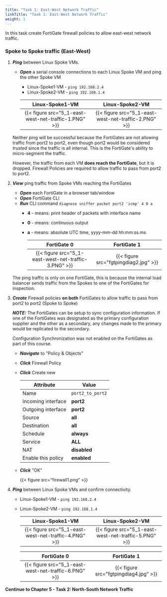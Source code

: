 ```yaml
---
title: "Task 1: East-West Network Traffic"
linkTitle: "Task 1: East-West Network Traffic"
weight: 1
---
```



In this task create FortiGate firewall policies to allow east-west network traffic.

### Spoke to Spoke traffic (East-West)

1. ***Ping*** between Linux Spoke VMs.

    - ***Open*** a serial console connections to each Linux Spoke VM and ping the other Spoke VM

        - Linux-Spoke1-VM - `ping 192.168.2.4`
        - Linux-Spoke2-VM - `ping 192.168.1.4`

        Linux-Spoke1-VM | Linux-Spoke2-VM
        :-:|:-:
        {{< figure src="5_1-east-west-net-traffic-1.PNG" >}} | {{< figure src="5_1-east-west-net-traffic-2.PNG" >}}

    Neither ping will be successful because the FortiGates are not allowing traffic from port2 to port2, even though port2 would be considered *trusted* since the traffic is all internal. This is the FortiGate's ability to micro-segment the traffic.

    However, the traffic from each VM **does reach the FortiGate**, but it is dropped. Firewall Policies are required to allow traffic to pass from port2 to port2.

1. ***View*** ping traffic from Spoke VMs reaching the FortiGates

    - ***Open*** each FortiGate in a browser tab/window
    - ***Open*** FortiGate CLI
    - ***Run*** CLI command `diagnose sniffer packet port2 'icmp' 4 0 a`
      - **4** - means: print header of packets with interface name
      - **0** - means: continuous output
      - **a** - means: absolute UTC time, yyyy-mm-dd hh:mm:ss.ms

        FortiGate 0 | FortiGate 1
        :-:|:-:
        {{< figure src="5_1-east-west-net-traffic-3.PNG" >}} | {{< figure src="fgtpingdiag2.jpg" >}}

    The ping traffic is only on one FortiGate, this is because the internal load balancer sends traffic from the Spokes to one of the FortiGates for inspection.

1. ***Create*** Firewall policies **on both** FortiGates to allow traffic to pass from port2 to port2 (Spoke to Spoke)

    ***NOTE:*** The FortiGates can be setup to sync configuration information. If one of the FortiGates was designated as the primary configuration supplier and the other as a secondary, any changes made to the primary would be replicated to the secondary.

    Configuration Synchronization was not enabled on the FortiGates as part of this course.

    - ***Navigate*** to "Policy & Objects"
    - ***Click*** Firewall Policy
    - ***Click*** Create new

        Attribute | Value
        -|-
        Name | `port2_to_port2`
        Incoming interface | **port2**
        Outgoing interface | **port2**
        Source | **all**
        Destination | **all**
        Schedule | **always**
        Service | **ALL**
        NAT | **disabled**
        Enable this policy | **enabled**

    - ***Click*** "OK"

      {{< figure src="firewall1.png" >}}

1. ***Ping*** between Linux Spoke VMs and confirm connectivity.
    - Linux-Spoke1-VM - `ping 192.168.2.4`
    - Linux-Spoke2-VM - `ping 192.168.1.4`


        Linux-Spoke1-VM | Linux-Spoke2-VM
        :-:|:-:
        {{< figure src="5_1-east-west-net-traffic-4.PNG" >}} | {{< figure src="5_1-east-west-net-traffic-5.PNG" >}}

        FortiGate 0 | FortiGate 1
        :-:|:-:
        {{< figure src="5_1-east-west-net-traffic-6.PNG" >}} | {{< figure src="fgtpingdiag4.jpg" >}}

**Continue to Chapter 5 - Task 2: North-South Network Traffic**
